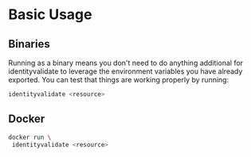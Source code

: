 # Basic Usage

## Binaries

Running as a binary means you don't need to do anything additional for identityvalidate to leverage the environment variables you have already exported. You can test that things are working properly by running:

```bash
identityvalidate <resource>
```

## Docker


```bash
docker run \
 identityvalidate <resource>
```

